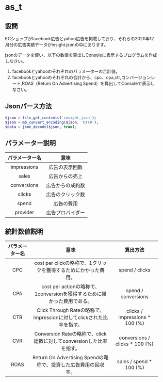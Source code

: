 # as_t
 ## 設問
 ECショップがfacebook広告とyahoo広告を掲載しており、それらの2020年12月分の広告実績データがinsight.jsonの中にあります。

 jsonのデータを使い、以下の数値を算出しConsoleに表示するプログラムを作成しなさい。

 1. facebookとyahooのそれぞれのパラメーターの合計値。
 2. facebookとyahooのそれぞれの合計から、cpc、cpa,ctr,コンバージョンレート,ROAS（Return On Advertising Spend）を算出してConsoleで表示しなさい。

 ## Jsonパース方法
 ```php
 $json = file_get_contents('insight.json');
 $json = mb_convert_encoding($json, 'UTF8');
 $data = json_decode($json, true);
 ```
 ## パラメーター説明
 |パラメーター名|意味|
 |:--:|:--:|
 |impressions|広告の表示回数|
 |sales|広告からの売上|
 |conversions|広告からの成約数|
 |clicks|広告のクリック数|
 |spend|広告の費用|
 |provider|広告プロバイダー|

 ## 統計数値説明
 |パラメーター名|意味|算出方法|
 |:--:|:--:|:--:|
 |CPC|cost per clickの略称で、1クリックを獲得するためにかかった費用。|spend / clicks|
 |CPA|cost per actionの略称で、1conversionを獲得するために掛かった費用である。|spend / conversions|
 |CTR|Click Through Rateの略称で、Impressionに対してclickされた比率を指す。|clicks / impressions * 100 (%)|
 |CVR|Conversion Rateの略称で、click総数に対してconversionした比率を指す。|conversions / clicks * 100 (%)|
 |ROAS|Return On Advertising Spendの略称で、投資した広告費用の回収率。 |sales / spend * 100 (%)|
